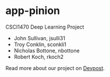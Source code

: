 # app-pinion

CSCI1470 Deep Learning Project

- John Sullivan, jsulli31
- Troy Conklin, sconkli1
- Nicholas Bottone, nbottone
- Robert Koch, rkoch2

Read more about our project on [Devpost](https://devpost.com/software/apppinion).
